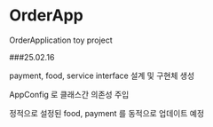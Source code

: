 # OrderApp
OrderApplication toy project

###25.02.16

payment, food, service interface 설계 및 구현체 생성

AppConfig 로 클래스간 의존성 주입

정적으로 설정된 food, payment 를 동적으로 업데이트 예정
